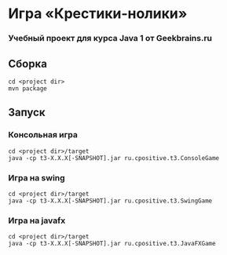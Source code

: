 # Игра «Крестики-нолики»

### Учебный проект для курса Java 1 от Geekbrains.ru

## Сборка

```
cd <project dir>
mvn package
```

## Запуск

### Консольная игра

```
cd <project dir>/target
java -cp t3-X.X.X[-SNAPSHOT].jar ru.cpositive.t3.ConsoleGame
```

### Игра на swing

```
cd <project dir>/target
java -cp t3-X.X.X[-SNAPSHOT].jar ru.cpositive.t3.SwingGame
```

### Игра на javafx

```
cd <project dir>/target
java -cp t3-X.X.X[-SNAPSHOT].jar ru.cpositive.t3.JavaFXGame
```
